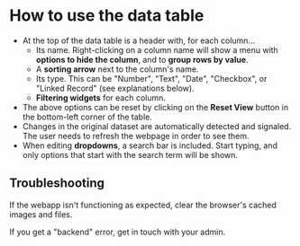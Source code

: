 # How to use the data table

- At the top of the data table is a header with, for each column...
  - Its name. Right-clicking on a column name will show a menu with **options to hide the column**, and to **group rows by value**.
  - A **sorting arrow** next to the column's name.
  - Its type. This can be "Number", "Text", "Date", "Checkbox", or "Linked Record" (see explanations below).
  - **Filtering widgets** for each column.
- The above options can be reset by clicking on the **Reset View** button in the bottom-left corner of the table.
- Changes in the original dataset are automatically detected and signaled. The user needs to refresh the webpage in order to see them.
- When editing **dropdowns**, a search bar is included. Start typing, and only options that start with the search term will be shown.

## Troubleshooting

If the webapp isn't functioning as expected, clear the browser's cached images and files.

If you get a "backend" error, get in touch with your admin.
